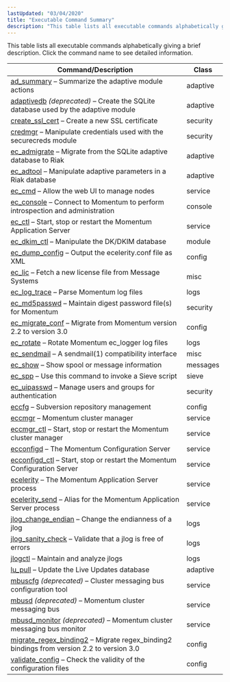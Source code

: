```yaml
---
lastUpdated: "03/04/2020"
title: "Executable Command Summary"
description: "This table lists all executable commands alphabetically giving a brief description Click the command name to see detailed information Table 11 1 Executable commands Command Description Class ad summary Summarize the adaptive module actions adaptive adaptivedb deprecated Create the SQ Lite database used by the adaptive module adaptive create ssl..."
---
```


This table lists all executable commands alphabetically giving a brief description. Click the command name to see detailed information.

<a name="executables-table"></a> 


| Command/Description | Class |
| --- | --- |
| [ad_summary](/momentum/3/3-reference/executable-ad-summary) – Summarize the adaptive module actions | adaptive |
| [adaptivedb](/momentum/3/3-reference/executable-adaptivedb) *(deprecated)* – Create the SQLite database used by the adaptive module | adaptive |
| [create_ssl_cert](/momentum/3/3-reference/executable-create-ssl-cert) – Create a new SSL certificate | security |
| [credmgr](/momentum/3/3-reference/executable-credmgr) – Manipulate credentials used with the securecreds module | security |
| [ec_admigrate](/momentum/3/3-reference/executable-ec-admigrate) – Migrate from the SQLite adaptive database to Riak | adaptive |
| [ec_adtool](/momentum/3/3-reference/executable-ec-adtool) – Manipulate adaptive parameters in a Riak database | adaptive |
| [ec_cmd](/momentum/3/3-reference/executable-ec-cmd) – Allow the web UI to manage nodes | service |
| [ec_console](/momentum/3/3-reference/executable-ec-console) – Connect to Momentum to perform introspection and administration | console |
| [ec_ctl](/momentum/3/3-reference/executable-ec-ctl) – Start, stop or restart the Momentum Application Server | service |
| [ec_dkim_ctl](/momentum/3/3-reference/executable-ec-dkim-ctl) – Manipulate the DK/DKIM database | module |
| [ec_dump_config](/momentum/3/3-reference/executable-ec-dump-config) – Output the ecelerity.conf file as XML | config |
| [ec_lic](/momentum/3/3-reference/executable-ec-lic) – Fetch a new license file from Message Systems | misc |
| [ec_log_trace](/momentum/3/3-reference/executable-ec-log-trace) – Parse Momentum log files | logs |
| [ec_md5passwd](/momentum/3/3-reference/executable-ec-md-5-passwd) – Maintain digest password file(s) for Momentum | security |
| [ec_migrate_conf](/momentum/3/3-reference/executable-ec-migrate-conf) – Migrate from Momentum version 2.2 to version 3.0 | config |
| [ec_rotate](/momentum/3/3-reference/executable-ec-rotate) – Rotate Momentum ec_logger log files | logs |
| [ec_sendmail](/momentum/3/3-reference/executable-ec-sendmail) – A sendmail(1) compatibility interface | misc |
| [ec_show](/momentum/3/3-reference/executable-ec-show) – Show spool or message information | messages |
| [ec_spp](/momentum/3/3-reference/executable-ec-spp) – Use this command to invoke a Sieve script | sieve |
| [ec_uipasswd](/momentum/3/3-reference/executable-ec-uipasswd) – Manage users and groups for authentication | security |
| [eccfg](/momentum/3/3-reference/executable-eccfg) – Subversion repository management | config |
| [eccmgr](/momentum/3/3-reference/executable-eccmgr) – Momentum cluster manager | service |
| [eccmgr_ctl](/momentum/3/3-reference/executable-eccmgr-ctl) – Start, stop or restart the Momentum cluster manager | service |
| [ecconfigd](/momentum/3/3-reference/executable-ecconfigd) – The Momentum Configuration Server | service |
| [ecconfigd_ctl](/momentum/3/3-reference/executable-ecconfigd-ctl) – Start, stop or restart the Momentum Configuration Server | service |
| [ecelerity](/momentum/3/3-reference/executable-ecelerity) – The Momentum Application Server process | service |
| [ecelerity_send](/momentum/3/3-reference/executable-ecelerity) – Alias for the Momentum Application Server process | service |
| [jlog_change_endian](/momentum/3/3-reference/executable-jlog-change-endian) – Change the endianness of a jlog | logs |
| [jlog_sanity_check](/momentum/3/3-reference/executable-jlog-sanity-check) – Validate that a jlog is free of errors | logs |
| [jlogctl](/momentum/3/3-reference/executable-jlogctl) – Maintain and analyze jlogs | logs |
| [lu_pull](/momentum/3/3-reference/executable-lu-pull) – Update the Live Updates database | adaptive |
| [mbuscfg](/momentum/3/3-reference/executable-mbuscfg) *(deprecated)* – Cluster messaging bus configuration tool | service |
| [mbusd](/momentum/3/3-reference/executable-mbusd) *(deprecated)* – Momentum cluster messaging bus | service |
| [mbusd_monitor](/momentum/3/3-reference/executable-mbusd-monitor) *(deprecated)* – Momentum cluster messaging bus monitor | service |
| [migrate_regex_binding2](/momentum/3/3-reference/executable-migrate-regex-binding-2) – Migrate regex_binding2 bindings from version 2.2 to version 3.0 | config |
| [validate_config](/momentum/3/3-reference/executable-validate-config) – Check the validity of the configuration files | config |